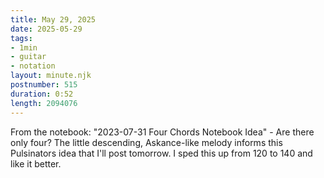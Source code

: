 ```yaml
---
title: May 29, 2025
date: 2025-05-29
tags:
- 1min
- guitar
- notation
layout: minute.njk
postnumber: 515
duration: 0:52
length: 2094076
---
```

From the notebook: "2023-07-31 Four Chords Notebook Idea" - Are there only four? The little descending, Askance-like melody informs this Pulsinators idea that I'll post tomorrow. I sped this up from 120 to 140 and like it better.
